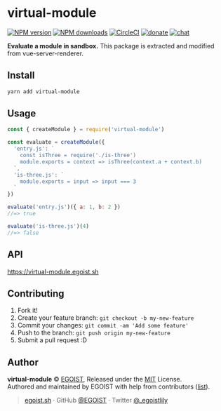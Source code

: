# virtual-module

[![NPM version](https://badgen.net/npm/v/virtual-module)](https://npmjs.com/package/virtual-module) [![NPM downloads](https://badgen.net/npm/dm/virtual-module)](https://npmjs.com/package/virtual-module) [![CircleCI](https://badgen.net/circleci/github/egoist/virtual-module/master)](https://circleci.com/gh/egoist/virtual-module/tree/master) [![donate](https://badgen.net/badge/support%20me/donate/ff69b4)](https://patreon.com/egoist) [![chat](https://badgen.net/badge/chat%20on/discord/7289DA)](https://chat.egoist.moe)

**Evaluate a module in sandbox.** This package is extracted and modified from vue-server-renderer.

## Install

```bash
yarn add virtual-module
```

## Usage

```js
const { createModule } = require('virtual-module')

const evaluate = createModule({
  'entry.js': `
    const isThree = require('./is-three')
    module.exports = context => isThree(context.a + context.b)
  `,
  'is-three.js': `
    module.exports = input => input === 3
  `
})

evaluate('entry.js')({ a: 1, b: 2 })
//=> true

evaluate('is-three.js')(4)
//=> false
```

## API

https://virtual-module.egoist.sh

## Contributing

1. Fork it!
2. Create your feature branch: `git checkout -b my-new-feature`
3. Commit your changes: `git commit -am 'Add some feature'`
4. Push to the branch: `git push origin my-new-feature`
5. Submit a pull request :D

## Author

**virtual-module** © [EGOIST](https://github.com/egoist), Released under the [MIT](./LICENSE) License.<br>
Authored and maintained by EGOIST with help from contributors ([list](https://github.com/egoist/virtual-module/contributors)).

> [egoist.sh](https://egoist.sh) · GitHub [@EGOIST](https://github.com/egoist) · Twitter [@\_egoistlily](https://twitter.com/_egoistlily)
